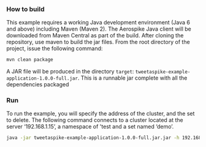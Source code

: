 ### How to build
This example requires a working Java development environment (Java 6 and above) including Maven (Maven 2). The Aerospike Java client will be downloaded from Maven Central as part of the build.
After cloning the repository, use maven to build the jar files. From the root directory of the project, issue the following command:
```bash
mvn clean package
```
A JAR file will be produced in the directory `target`: `tweetaspike-example-application-1.0.0-full.jar`. This is a runnable jar complete with all the dependencies packaged

### Run
To run the example, you will specify the address of the cluster, and the set to delete. The following command connects to a cluster located at the server ‘192.168.1.15’, a namespace of 'test and a set named ‘demo’.
```bash
java -jar tweetaspike-example-application-1.0.0-full.jar.jar -h 192.168.1.15 -p 3000 -n test -s demo
```

